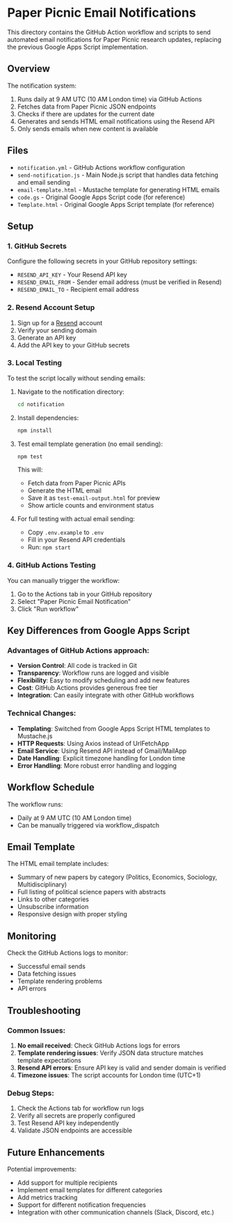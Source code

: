 # Paper Picnic Email Notifications

This directory contains the GitHub Action workflow and scripts to send automated email notifications for Paper Picnic research updates, replacing the previous Google Apps Script implementation.

## Overview

The notification system:
1. Runs daily at 9 AM UTC (10 AM London time) via GitHub Actions
2. Fetches data from Paper Picnic JSON endpoints
3. Checks if there are updates for the current date
4. Generates and sends HTML email notifications using the Resend API
5. Only sends emails when new content is available

## Files

- `notification.yml` - GitHub Actions workflow configuration
- `send-notification.js` - Main Node.js script that handles data fetching and email sending
- `email-template.html` - Mustache template for generating HTML emails
- `code.gs` - Original Google Apps Script code (for reference)
- `Template.html` - Original Google Apps Script template (for reference)

## Setup

### 1. GitHub Secrets

Configure the following secrets in your GitHub repository settings:

- `RESEND_API_KEY` - Your Resend API key
- `RESEND_EMAIL_FROM` - Sender email address (must be verified in Resend)
- `RESEND_EMAIL_TO` - Recipient email address

### 2. Resend Account Setup

1. Sign up for a [Resend](https://resend.com) account
2. Verify your sending domain
3. Generate an API key
4. Add the API key to your GitHub secrets

### 3. Local Testing

To test the script locally without sending emails:

1. Navigate to the notification directory:
   ```bash
   cd notification
   ```

2. Install dependencies:
   ```bash
   npm install
   ```

3. Test email template generation (no email sending):
   ```bash
   npm test
   ```
   This will:
   - Fetch data from Paper Picnic APIs
   - Generate the HTML email
   - Save it as `test-email-output.html` for preview
   - Show article counts and environment status

4. For full testing with actual email sending:
   - Copy `.env.example` to `.env`
   - Fill in your Resend API credentials
   - Run: `npm start`

### 4. GitHub Actions Testing

You can manually trigger the workflow:
1. Go to the Actions tab in your GitHub repository
2. Select "Paper Picnic Email Notification"
3. Click "Run workflow"

## Key Differences from Google Apps Script

### Advantages of GitHub Actions approach:
- **Version Control**: All code is tracked in Git
- **Transparency**: Workflow runs are logged and visible
- **Flexibility**: Easy to modify scheduling and add new features
- **Cost**: GitHub Actions provides generous free tier
- **Integration**: Can easily integrate with other GitHub workflows

### Technical Changes:
- **Templating**: Switched from Google Apps Script HTML templates to Mustache.js
- **HTTP Requests**: Using Axios instead of UrlFetchApp
- **Email Service**: Using Resend API instead of Gmail/MailApp
- **Date Handling**: Explicit timezone handling for London time
- **Error Handling**: More robust error handling and logging

## Workflow Schedule

The workflow runs:
- Daily at 9 AM UTC (10 AM London time)
- Can be manually triggered via workflow_dispatch

## Email Template

The HTML email template includes:
- Summary of new papers by category (Politics, Economics, Sociology, Multidisciplinary)
- Full listing of political science papers with abstracts
- Links to other categories
- Unsubscribe information
- Responsive design with proper styling

## Monitoring

Check the GitHub Actions logs to monitor:
- Successful email sends
- Data fetching issues
- Template rendering problems
- API errors

## Troubleshooting

### Common Issues:

1. **No email received**: Check GitHub Actions logs for errors
2. **Template rendering issues**: Verify JSON data structure matches template expectations
3. **Resend API errors**: Ensure API key is valid and sender domain is verified
4. **Timezone issues**: The script accounts for London time (UTC+1)

### Debug Steps:

1. Check the Actions tab for workflow run logs
2. Verify all secrets are properly configured
3. Test Resend API key independently
4. Validate JSON endpoints are accessible

## Future Enhancements

Potential improvements:
- Add support for multiple recipients
- Implement email templates for different categories
- Add metrics tracking
- Support for different notification frequencies
- Integration with other communication channels (Slack, Discord, etc.)
